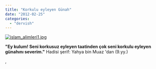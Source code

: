 ```yaml
---
title: "Korkulu eyleyen Günah"
date: "2012-02-25"
categories: 
  - "dervish"
---
```


[![islam_alimleri1.jpg](/uploads/2012/02/islam_alimleri1.jpg)](/uploads/2012/02/islam_alimleri1.jpg "islam_alimleri1.jpg")

[](/uploads/2012/02/islam_alimleri1.jpg "islam_alimleri1.jpg")**"Ey kulum! Seni korkusuz eyleyen taatinden çok seni korkulu eyleyen günahını severim."** Hadisi şerif: Yahya bin Muaz 'dan (9.yy.)

,
